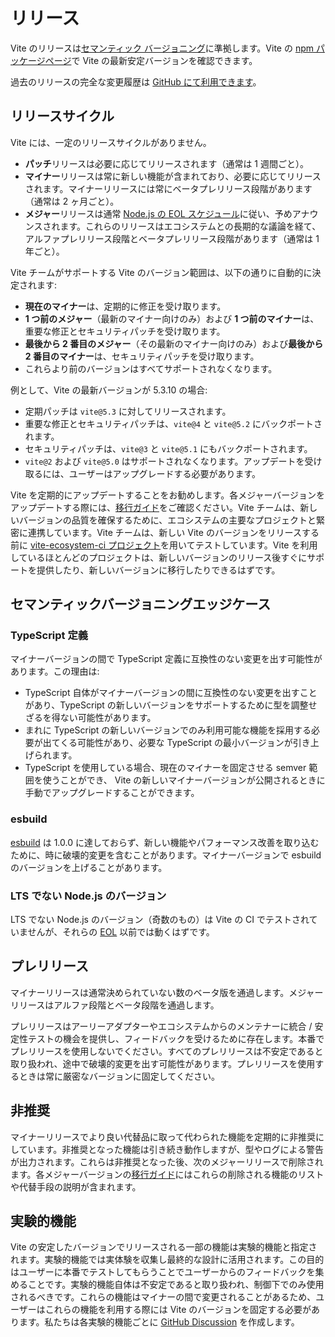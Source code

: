# リリース

Vite のリリースは[セマンティック バージョニング](https://semver.org/)に準拠します。Vite の [npm パッケージページ](https://www.npmjs.com/package/vite)で Vite の最新安定バージョンを確認できます。

過去のリリースの完全な変更履歴は [GitHub にて利用できます](https://github.com/vitejs/vite/blob/main/packages/vite/CHANGELOG.md)。

## リリースサイクル

Vite には、一定のリリースサイクルがありません。

- **パッチ**リリースは必要に応じてリリースされます（通常は 1 週間ごと）。
- **マイナー**リリースは常に新しい機能が含まれており、必要に応じてリリースされます。マイナーリリースには常にベータプレリリース段階があります（通常は 2 ヶ月ごと）。
- **メジャー**リリースは通常 [Node.js の EOL スケジュール](https://endoflife.date/nodejs)に従い、予めアナウンスされます。これらのリリースはエコシステムとの長期的な議論を経て、アルファプレリリース段階とベータプレリリース段階があります（通常は 1 年ごと）。

Vite チームがサポートする Vite のバージョン範囲は、以下の通りに自動的に決定されます:

- **現在のマイナー**は、定期的に修正を受け取ります。
- **1 つ前のメジャー**（最新のマイナー向けのみ）および **1 つ前のマイナー**は、重要な修正とセキュリティパッチを受け取ります。
- **最後から 2 番目のメジャー**（その最新のマイナー向けのみ）および**最後から 2 番目のマイナー**は、セキュリティパッチを受け取ります。
- これらより前のバージョンはすべてサポートされなくなります。
                  
例として、Vite の最新バージョンが 5.3.10 の場合:

- 定期パッチは `vite@5.3` に対してリリースされます。
- 重要な修正とセキュリティパッチは、`vite@4` と `vite@5.2` にバックポートされます。
- セキュリティパッチは、`vite@3` と `vite@5.1` にもバックポートされます。
- `vite@2` および `vite@5.0` はサポートされなくなります。アップデートを受け取るには、ユーザーはアップグレードする必要があります。

Vite を定期的にアップデートすることをお勧めします。各メジャーバージョンをアップデートする際には、[移行ガイド](/guide/migration)をご確認ください。Vite チームは、新しいバージョンの品質を確保するために、エコシステムの主要なプロジェクトと緊密に連携しています。Vite チームは、新しい Vite のバージョンをリリースする前に [vite-ecosystem-ci プロジェクト](https://github.com/vitejs/vite-ecosystem-ci)を用いてテストしています。Vite を利用しているほとんどのプロジェクトは、新しいバージョンのリリース後すぐにサポートを提供したり、新しいバージョンに移行したりできるはずです。

## セマンティックバージョニングエッジケース

### TypeScript 定義

マイナーバージョンの間で TypeScript 定義に互換性のない変更を出す可能性があります。この理由は:

- TypeScript 自体がマイナーバージョンの間に互換性のない変更を出すことがあり、TypeScript の新しいバージョンをサポートするために型を調整せざるを得ない可能性があります。
- まれに TypeScript の新しいバージョンでのみ利用可能な機能を採用する必要が出てくる可能性があり、必要な TypeScript の最小バージョンが引き上げられます。
- TypeScript を使用している場合、現在のマイナーを固定させる semver 範囲を使うことができ、 Vite の新しいマイナーバージョンが公開されるときに手動でアップグレードすることができます。

### esbuild

[esbuild](https://esbuild.github.io/) は 1.0.0 に達しておらず、新しい機能やパフォーマンス改善を取り込むために、時に破壊的変更を含むことがあります。マイナーバージョンで esbuild のバージョンを上げることがあります。

### LTS でない Node.js のバージョン

LTS でない Node.js のバージョン（奇数のもの）は Vite の CI でテストされていませんが、それらの [EOL](https://endoflife.date/nodejs) 以前では動くはずです。

## プレリリース

マイナーリリースは通常決められていない数のベータ版を通過します。メジャーリリースはアルファ段階とベータ段階を通過します。

プレリリースはアーリーアダプターやエコシステムからのメンテナーに統合 / 安定性テストの機会を提供し、フィードバックを受けるために存在します。本番でプレリリースを使用しないでください。すべてのプレリリースは不安定であると取り扱われ、途中で破壊的変更を出す可能性があります。プレリリースを使用するときは常に厳密なバージョンに固定してください。

## 非推奨

マイナーリリースでより良い代替品に取って代わられた機能を定期的に非推奨にしています。非推奨となった機能は引き続き動作しますが、型やログによる警告が出力されます。これらは非推奨となった後、次のメジャーリリースで削除されます。各メジャーバージョンの[移行ガイド](/guide/migration)にはこれらの削除される機能のリストや代替手段の説明が含まれます。

## 実験的機能

Vite の安定したバージョンでリリースされる一部の機能は実験的機能と指定されます。実験的機能では実体験を収集し最終的な設計に活用されます。この目的はユーザーに本番でテストしてもらうことでユーザーからのフィードバックを集めることです。実験的機能自体は不安定であると取り扱われ、制御下でのみ使用されるべきです。これらの機能はマイナーの間で変更されることがあるため、ユーザーはこれらの機能を利用する際には Vite のバージョンを固定する必要があります。私たちは各実験的機能ごとに [GitHub Discussion](https://github.com/vitejs/vite/discussions/categories/feedback?discussions_q=is%3Aopen+label%3Aexperimental+category%3AFeedback) を作成します。
